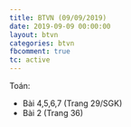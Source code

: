 ```yaml
---
title: BTVN (09/09/2019)
date: 2019-09-09 00:00:00
layout: btvn
categories: btvn
fbcomment: true
tc: active
---
```

Toán:
- Bài 4,5,6,7 (Trang 29/SGK)
- Bài 2 (Trang 36)
